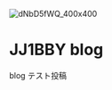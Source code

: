 ![dNbD5fWQ_400x400](https://user-images.githubusercontent.com/79028771/107864923-ce506800-6ea4-11eb-95bb-cf8bd3e3465a.jpg)
# JJ1BBY blog
blog
テスト投稿
